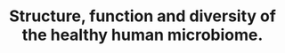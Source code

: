 ---
layout: ../../layouts/Publication.astro
title: Structure, function and diversity of the healthy human microbiome.
journal: Nature
authors: Human Microbiome Project Consortium
year: 2012
page: 207-14
volume: 486
issue: 7402
pmid: 22699609.0
pmcid: PMC3564958
doi: 10.1038/nature11234
landmark: True
dccs: ['HMP']
carousel: False
featured: False
keywords: ["Male", "Metagenomics", "RNA, Ribosomal, 16S", "Phenotype", "Young Adult", "Biodiversity", "Adult", "Bacteria", "Metabolic Networks and Pathways", "Metagenome", "Female", "Ecosystem", "Health", "Adolescent", "Humans"]
---